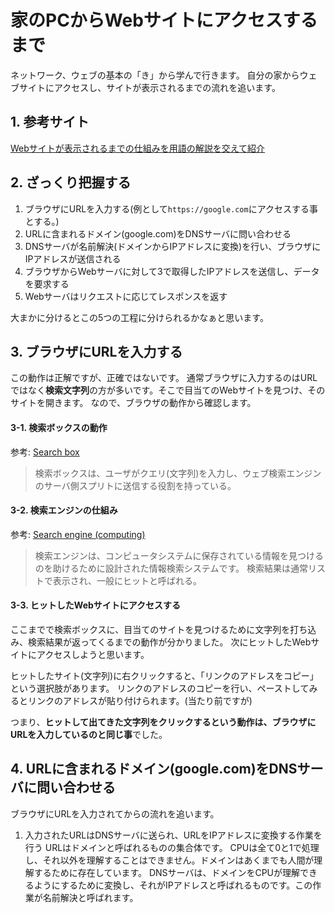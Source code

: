 # 家のPCからWebサイトにアクセスするまで

ネットワーク、ウェブの基本の「き」から学んで行きます。
自分の家からウェブサイトにアクセスし、サイトが表示されるまでの流れを追います。

## 1. 参考サイト

[Webサイトが表示されるまでの仕組みを用語の解説を交えて紹介](https://www.rworks.jp/system/system-column/sys-entry/21249/)

## 2. ざっくり把握する

1. ブラウザにURLを入力する(例として`https://google.com`にアクセスする事とする。)
2. URLに含まれるドメイン(google.com)をDNSサーバに問い合わせる
3. DNSサーバが名前解決(ドメインからIPアドレスに変換)を行い、ブラウザにIPアドレスが送信される
4. ブラウザからWebサーバに対して3で取得したIPアドレスを送信し、データを要求する
5. Webサーバはリクエストに応じてレスポンスを返す

大まかに分けるとこの5つの工程に分けられるかなぁと思います。

## 3. ブラウザにURLを入力する

この動作は正解ですが、正確ではないです。
通常ブラウザに入力するのはURLではなく**検索文字列**の方が多いです。そこで目当てのWebサイトを見つけ、そのサイトを開きます。
なので、ブラウザの動作から確認します。

#### 3-1. 検索ボックスの動作

参考: [Search box](https://en.m.wikipedia.org/wiki/Search_box)

> 検索ボックスは、ユーザがクエリ(文字列)を入力し、ウェブ検索エンジンのサーバ側スプリトに送信する役割を持っている。

#### 3-2. 検索エンジンの仕組み

参考: [Search engine (computing)](https://en.m.wikipedia.org/wiki/Search_engine_(computing))

> 検索エンジンは、コンピュータシステムに保存されている情報を見つけるのを助けるために設計された情報検索システムです。
> 検索結果は通常リストで表示され、一般にヒットと呼ばれる。

#### 3-3. ヒットしたWebサイトにアクセスする

ここまでで検索ボックスに、目当てのサイトを見つけるために文字列を打ち込み、検索結果が返ってくるまでの動作が分かりました。
次にヒットしたWebサイトにアクセスしようと思います。

ヒットしたサイト(文字列)に右クリックすると、「リンクのアドレスをコピー」という選択肢があります。
リンクのアドレスのコピーを行い、ペーストしてみるとリンクのアドレスが貼り付けられます。(当たり前ですが)

つまり、**ヒットして出てきた文字列をクリックするという動作は、ブラウザにURLを入力しているのと同じ事**でした。

## 4. URLに含まれるドメイン(google.com)をDNSサーバに問い合わせる

ブラウザにURLを入力されてからの流れを追います。

1. 入力されたURLはDNSサーバに送られ、URLをIPアドレスに変換する作業を行う
   URLはドメインと呼ばれるものの集合体です。
   CPUは全て0と1で処理し、それ以外を理解することはできません。ドメインはあくまでも人間が理解するために存在しています。
   DNSサーバは、ドメインをCPUが理解できるようにするために変換し、それがIPアドレスと呼ばれるものです。この作業が名前解決と呼ばれます。
